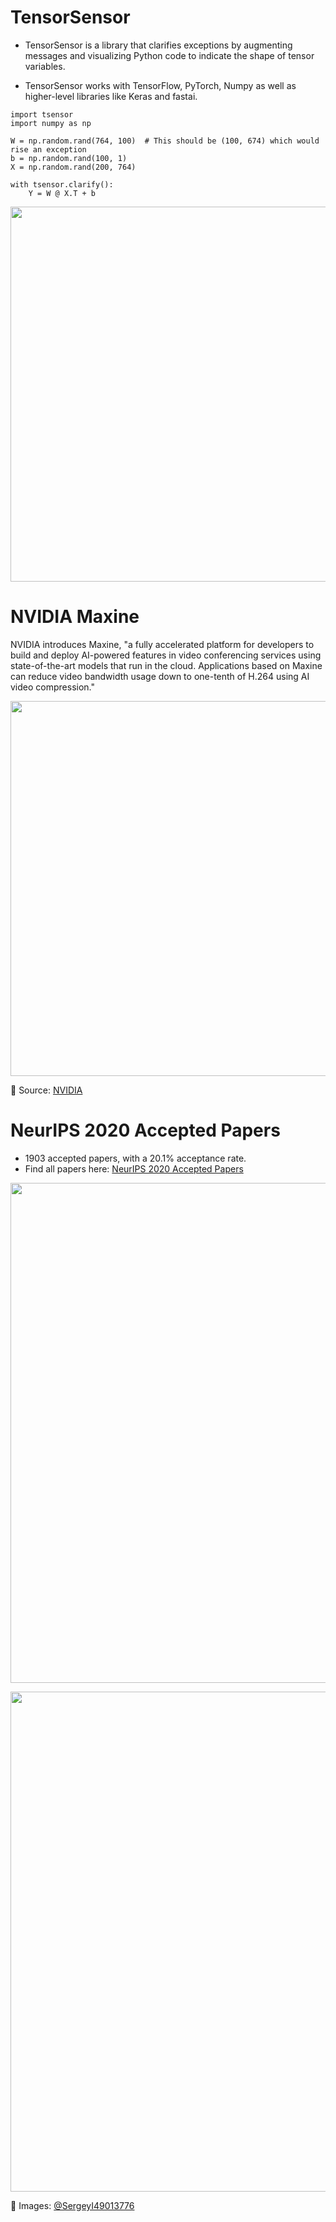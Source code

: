 # TensorSensor

- TensorSensor is a library that clarifies exceptions by augmenting messages and visualizing Python code to indicate the shape of tensor variables.

- TensorSensor works with TensorFlow, PyTorch, Numpy as well as higher-level libraries like Keras and fastai.

```
import tsensor
import numpy as np

W = np.random.rand(764, 100)  # This should be (100, 674) which would rise an exception
b = np.random.rand(100, 1)
X = np.random.rand(200, 764) 

with tsensor.clarify():
    Y = W @ X.T + b
```

[<p align="center"> <img src="https://github.com/Machine-Learning-Tokyo/AI-ML-Newsletter/blob/master/images/tsensor.png" width="600" /> </p>](https://explained.ai/tensor-sensor/index.html)



# NVIDIA Maxine

NVIDIA introduces Maxine, "a fully accelerated platform for developers to build and deploy AI-powered features in video conferencing services using state-of-the-art models that run in the cloud. Applications based on Maxine can reduce video bandwidth usage down to one-tenth of H.264 using AI video compression." 

[<p align="center"> <img src="https://github.com/Machine-Learning-Tokyo/AI-ML-Newsletter/blob/master/images/nvidiamaxine.png" width="600" /> </p>](https://www.youtube.com/watch?v=eFK7Iy8enqM&feature=emb_title)

📌 Source: [NVIDIA](https://developer.nvidia.com/maxine)

# NeurIPS 2020 Accepted Papers

- 1903 accepted papers, with a 20.1% acceptance rate.
- Find all papers here: [NeurIPS 2020 Accepted Papers](https://neurips.cc/Conferences/2020/AcceptedPapersInitial)

<p align="center"> <img src="https://github.com/Machine-Learning-Tokyo/AI-ML-Newsletter/blob/master/images/neurips1.png" width="800" /> </p>
<p align="center"> <img src="https://github.com/Machine-Learning-Tokyo/AI-ML-Newsletter/blob/master/images/neurips2.png" width="800" /> </p>


📌 Images: [@SergeyI49013776](https://twitter.com/SergeyI49013776/status/1313490160479350784)
